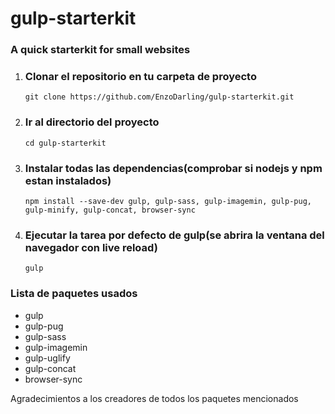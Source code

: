 # gulp-starterkit
<h3>A quick starterkit for small websites</h3>
<ol>
	<li><h3>Clonar el repositorio en tu carpeta de proyecto</h3>
		<code>git clone https://github.com/EnzoDarling/gulp-starterkit.git</code>
	</li>
	<li><h3>Ir al directorio del proyecto</h3>
		<code>cd gulp-starterkit</code></li>
	<li><h3>Instalar todas las dependencias(comprobar si nodejs y npm estan instalados)</h3>
		<code>npm install --save-dev gulp, gulp-sass, gulp-imagemin, gulp-pug, gulp-minify, gulp-concat, browser-sync</code>		
	</li>
	<li>
		<h3><h3>Ejecutar la tarea por defecto de gulp(se abrira la ventana del navegador con live reload)</h3></h3>
		<code>gulp</code>
	</li>
</ol>
<h3>Lista de paquetes usados</h3>
<ul>
	<li>gulp</li>
	<li>gulp-pug</li>
	<li>gulp-sass</li>
	<li>gulp-imagemin</li>
	<li>gulp-uglify</li>
	<li>gulp-concat</li>
	<li>browser-sync</li>
</ul>
<p>Agradecimientos a los creadores de todos los paquetes mencionados</p>
